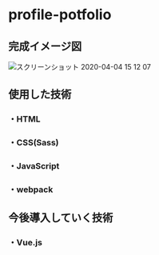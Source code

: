 # profile-potfolio
## 完成イメージ図
![スクリーンショット 2020-04-04 15 12 07](https://user-images.githubusercontent.com/61375806/78420158-958e1280-7687-11ea-8b75-5397e62f25d7.png)
## 使用した技術
### ・HTML
### ・CSS(Sass)
### ・JavaScript
### ・webpack

## 今後導入していく技術
### ・Vue.js
